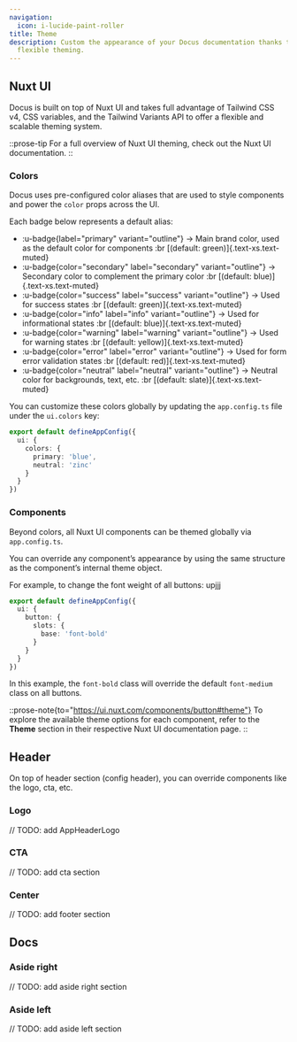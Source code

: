 ```yaml
---
navigation:
  icon: i-lucide-paint-roller
title: Theme
description: Custom the appearance of your Docus documentation thanks to Nuxt UI
  flexible theming.
---
```


## Nuxt UI

Docus is built on top of Nuxt UI and takes full advantage of Tailwind CSS v4, CSS variables, and the Tailwind Variants API to offer a flexible and scalable theming system.

::prose-tip
For a full overview of Nuxt UI theming, check out the Nuxt UI documentation.
::

### Colors

Docus uses pre-configured color aliases that are used to style components and power the `color` props across the UI.

Each badge below represents a default alias:

- :u-badge{label="primary" variant="outline"}
  → Main brand color, used as the default color for components
  :br
  [(default: green)]{.text-xs.text-muted}
- :u-badge{color="secondary" label="secondary" variant="outline"}
  → Secondary color to complement the primary color
  :br
  [(default: blue)]{.text-xs.text-muted}
- :u-badge{color="success" label="success" variant="outline"}
  → Used for success states
  :br
  [(default: green)]{.text-xs.text-muted}
- :u-badge{color="info" label="info" variant="outline"}
  → Used for informational states
  :br
  [(default: blue)]{.text-xs.text-muted}
- :u-badge{color="warning" label="warning" variant="outline"}
  → Used for warning states
  :br
  [(default: yellow)]{.text-xs.text-muted}
- :u-badge{color="error" label="error" variant="outline"}
  → Used for form error validation states
  :br
  [(default: red)]{.text-xs.text-muted}
- :u-badge{color="neutral" label="neutral" variant="outline"}
  → Neutral color for backgrounds, text, etc.
  :br
  [(default: slate)]{.text-xs.text-muted}

You can customize these colors globally by updating the `app.config.ts` file under the `ui.colors` key:

```ts [app.config.ts]
export default defineAppConfig({
  ui: {
    colors: {
      primary: 'blue',
      neutral: 'zinc'
    }
  }
})
```

### Components

Beyond colors, all Nuxt UI components can be themed globally via `app.config.ts`.

You can override any component’s appearance by using the same structure as the component’s internal theme object.

For example, to change the font weight of all buttons: upjjj

```ts [app.config.ts]
export default defineAppConfig({
  ui: {
    button: {
      slots: {
        base: 'font-bold'
      }
    }
  }
})
```

In this example, the `font-bold` class will override the default `font-medium` class on all buttons.

::prose-note{to="https://ui.nuxt.com/components/button#theme"}
To explore the available theme options for each component, refer to the **Theme** section in their respective Nuxt UI documentation page.
::

## Header

On top of header section (config header), you can override components like the logo, cta, etc.

### Logo

// TODO: add AppHeaderLogo

### CTA

// TODO: add cta section

### Center

// TODO: add footer section

## Docs

### Aside right

// TODO: add aside right section

### Aside left

// TODO: add aside left section